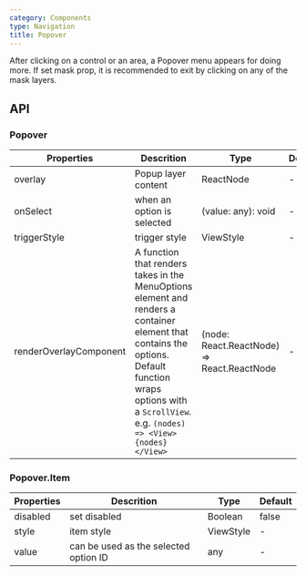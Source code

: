 ```yaml
---
category: Components
type: Navigation
title: Popover
---
```


After clicking on a control or an area, a Popover menu appears for doing more.
If set mask prop, it is recommended to exit by clicking on any of the mask layers.

## API

### Popover

Properties | Descrition | Type | Default
-----------|------------|------|--------
| overlay   | Popup layer content  | ReactNode |  -   |
| onSelect   | when an option is selected    | (value: any): void |  -   |
| triggerStyle  | trigger style  | ViewStyle |  -   |
| renderOverlayComponent  | A function that renders takes in the MenuOptions element and renders a container element that contains the options. Default function wraps options with a `ScrollView`. e.g. `(nodes) => <View>{nodes}</View>`  | (node: React.ReactNode) => React.ReactNode |  -   |


### Popover.Item

Properties | Descrition | Type | Default
-----------|------------|------|--------
| disabled   | set disabled    | Boolean |  false   |
| style  | item style   | ViewStyle |  -   |
| value | can be used as the selected option ID  | any |  -   |
